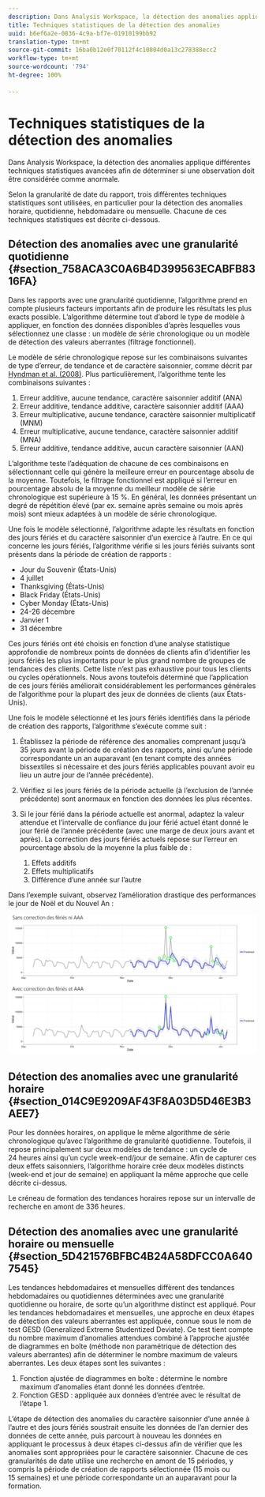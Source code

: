 ```yaml
---
description: Dans Analysis Workspace, la détection des anomalies applique différentes techniques statistiques avancées afin de déterminer si une observation doit être considérée comme anormale.
title: Techniques statistiques de la détection des anomalies
uuid: b6ef6a2e-0836-4c9a-bf7e-01910199bb92
translation-type: tm+mt
source-git-commit: 16ba0b12e0f70112f4c10804d0a13c278388ecc2
workflow-type: tm+mt
source-wordcount: '794'
ht-degree: 100%

---
```



# Techniques statistiques de la détection des anomalies

Dans Analysis Workspace, la détection des anomalies applique différentes techniques statistiques avancées afin de déterminer si une observation doit être considérée comme anormale.

Selon la granularité de date du rapport, trois différentes techniques statistiques sont utilisées, en particulier pour la détection des anomalies horaire, quotidienne, hebdomadaire ou mensuelle. Chacune de ces techniques statistiques est décrite ci-dessous.

## Détection des anomalies avec une granularité quotidienne {#section_758ACA3C0A6B4D399563ECABFB8316FA}

Dans les rapports avec une granularité quotidienne, l’algorithme prend en compte plusieurs facteurs importants afin de produire les résultats les plus exacts possible. L’algorithme détermine tout d’abord le type de modèle à appliquer, en fonction des données disponibles d’après lesquelles vous sélectionnez une classe : un modèle de série chronologique ou un modèle de détection des valeurs aberrantes (filtrage fonctionnel).

Le modèle de série chronologique repose sur les combinaisons suivantes de type d’erreur, de tendance et de caractère saisonnier, comme décrit par [Hyndman et al. (2008)](https://www.springer.com/us/book/9783540719168). Plus particulièrement, l’algorithme tente les combinaisons suivantes :

1. Erreur additive, aucune tendance, caractère saisonnier additif (ANA)
1. Erreur additive, tendance additive, caractère saisonnier additif (AAA)
1. Erreur multiplicative, aucune tendance, caractère saisonnier multiplicatif (MNM)
1. Erreur multiplicative, aucune tendance, caractère saisonnier additif (MNA)
1. Erreur additive, tendance additive, aucun caractère saisonnier (AAN)

L’algorithme teste l’adéquation de chacune de ces combinaisons en sélectionnant celle qui génère la meilleure erreur en pourcentage absolu de la moyenne. Toutefois, le filtrage fonctionnel est appliqué si l’erreur en pourcentage absolu de la moyenne du meilleur modèle de série chronologique est supérieure à 15 %. En général, les données présentant un degré de répétition élevé (par ex. semaine après semaine ou mois après mois) sont mieux adaptées à un modèle de série chronologique.

Une fois le modèle sélectionné, l’algorithme adapte les résultats en fonction des jours fériés et du caractère saisonnier d’un exercice à l’autre. En ce qui concerne les jours fériés, l’algorithme vérifie si les jours fériés suivants sont présents dans la période de création de rapports :

* Jour du Souvenir (États-Unis)
* 4 juillet
* Thanksgiving (États-Unis)
* Black Friday (États-Unis)
* Cyber Monday (États-Unis)
* 24-26 décembre
* Janvier 1
* 31 décembre

Ces jours fériés ont été choisis en fonction d’une analyse statistique approfondie de nombreux points de données de clients afin d’identifier les jours fériés les plus importants pour le plus grand nombre de groupes de tendances des clients. Cette liste n’est pas exhaustive pour tous les clients ou cycles opérationnels. Nous avons toutefois déterminé que l’application de ces jours fériés améliorait considérablement les performances générales de l’algorithme pour la plupart des jeux de données de clients (aux États-Unis).

Une fois le modèle sélectionné et les jours fériés identifiés dans la période de création des rapports, l’algorithme s’exécute comme suit :

1. Établissez la période de référence des anomalies comprenant jusqu’à 35 jours avant la période de création des rapports, ainsi qu’une période correspondante un an auparavant (en tenant compte des années bissextiles si nécessaire et des jours fériés applicables pouvant avoir eu lieu un autre jour de l’année précédente).
1. Vérifiez si les jours fériés de la période actuelle (à l’exclusion de l’année précédente) sont anormaux en fonction des données les plus récentes.
1. Si le jour férié dans la période actuelle est anormal, adaptez la valeur attendue et l’intervalle de confiance du jour férié actuel étant donné le jour férié de l’année précédente (avec une marge de deux jours avant et après). La correction des jours fériés actuels repose sur l’erreur en pourcentage absolu de la moyenne la plus faible de :

   1. Effets additifs
   1. Effets multiplicatifs
   1. Différence d’une année sur l’autre

Dans l’exemple suivant, observez l’amélioration drastique des performances le jour de Noël et du Nouvel An :

![](assets/anomaly_statistics.png)

## Détection des anomalies avec une granularité horaire {#section_014C9E9209AF43F8A03D5D46E3B3AEE7}

Pour les données horaires, on applique le même algorithme de série chronologique qu’avec l’algorithme de granularité quotidienne. Toutefois, il repose principalement sur deux modèles de tendance : un cycle de 24 heures ainsi qu’un cycle week-end/jour de semaine. Afin de capturer ces deux effets saisonniers, l’algorithme horaire crée deux modèles distincts (week-end et jour de semaine) en appliquant la même approche que celle décrite ci-dessus.

Le créneau de formation des tendances horaires repose sur un intervalle de recherche en amont de 336 heures.

## Détection des anomalies avec une granularité horaire ou mensuelle {#section_5D421576BFBC4B24A58DFCC0A6407545}

Les tendances hebdomadaires et mensuelles diffèrent des tendances hebdomadaires ou quotidiennes déterminées avec une granularité quotidienne ou horaire, de sorte qu’un algorithme distinct est appliqué. Pour les tendances hebdomadaires et mensuelles, une approche en deux étapes de détection des valeurs aberrantes est appliquée, connue sous le nom de test GESD (Generalized Extreme Studentized Deviate). Ce test tient compte du nombre maximum d’anomalies attendues combiné à l’approche ajustée de diagrammes en boîte (méthode non paramétrique de détection des valeurs aberrantes) afin de déterminer le nombre maximum de valeurs aberrantes. Les deux étapes sont les suivantes :

1. Fonction ajustée de diagrammes en boîte : détermine le nombre maximum d’anomalies étant donné les données d’entrée.
1. Fonction GESD : appliquée aux données d’entrée avec le résultat de l’étape 1.

L’étape de détection des anomalies du caractère saisonnier d’une année à l’autre et des jours fériés soustrait ensuite les données de l’an dernier des données de cette année, puis parcourt à nouveau les données en appliquant le processus à deux étapes ci-dessus afin de vérifier que les anomalies sont appropriées pour le caractère saisonnier. Chacune de ces granularités de date utilise une recherche en amont de 15 périodes, y compris la période de création de rapports sélectionnée (15 mois ou 15 semaines) et une période correspondante un an auparavant pour la formation.
